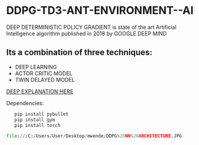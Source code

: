 # DDPG-TD3-ANT-ENVIRONMENT--AI

DEEP DETERMINISTIC POLICY GRADIENT is  state of the art Artificial Intelligence algorithm published in 2018 by GOOGLE DEEP MIND

## Its a combination of three techniques:
* DEEP LEARNING
* ACTOR CRITIC MODEL
* TWIN DELAYED MODEL

[DEEP EXPLANATION HERE](https://towardsdatascience.com/td3-learning-to-run-with-ai-40dfc512f93)

  Dependencies:
  ```python
     pip install pybullet
     pip install gym
     pip install torch

file:///C:/Users/User/Desktop/mwende/DDPG%20NN%20ARCHITECTURE.JPG

